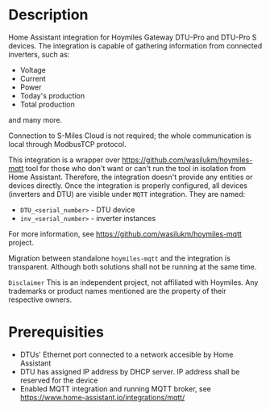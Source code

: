 # Description

Home Assistant integration for Hoymiles Gateway DTU-Pro and DTU-Pro S devices. The integration is capable of gathering information from connected inverters, such as:
- Voltage
- Current
- Power
- Today's production
- Total production

and many more.

Connection to S-Miles Cloud is not required; the whole communication is local through ModbusTCP protocol.

This integration is a wrapper over https://github.com/wasilukm/hoymiles-mqtt tool for those who don't want or can't run the tool in isolation from Home Assistant. Therefore, the integration doesn't provide any entities or devices directly. Once the integration is properly configured, all devices (inverters and DTU) are visible under `MQTT` integration. They are named:
- `DTU_<serial_number>` - DTU device
- `inv_<serial_number>` - inverter instances

For more information, see https://github.com/wasilukm/hoymiles-mqtt project.

Migration between standalone `hoymiles-mqtt` and the integration is transparent. Although both solutions shall not be running at the same time.

`Disclaimer` This is an independent project, not affiliated with Hoymiles. Any trademarks or product names mentioned are the property of their respective owners.

# Prerequisities

- DTUs' Ethernet port connected to a network accesible by Home Assistant
- DTU has assigned IP address by DHCP server. IP address shall be reserved for the device
- Enabled MQTT integration and running MQTT broker, see https://www.home-assistant.io/integrations/mqtt/
